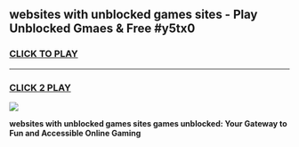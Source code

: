 
## websites with unblocked games sites - Play Unblocked Gmaes & Free #y5tx0
<h3>
<a href="https://premium.freeplayer.one?title=websites_with_unblocked_games_sites&ref=01M">CLICK TO PLAY</a></h3>
<hr>

<h3>
<a href="https://premium.freeplayer.one?title=websites_with_unblocked_games_sites&ref=01M">CLICK 2 PLAY</a>
  
</h3>

<a href="https://premium.freeplayer.one?title=websites_with_unblocked_games_sites&ref=01M"><img src="https://clearcache.store/games.png"></a>


**websites with unblocked games sites games unblocked: Your Gateway to Fun and Accessible Online Gaming**
